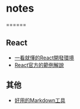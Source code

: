 # notes
======


React
-----
* [一看就懂的React開發環境](http://blog.techbridge.cc/2016/07/30/react-dev-enviroment-webpack-browserify/)
* [React官方的範例解說](https://facebook.github.io/react/index.html)

其他
-----
* [好用的Markdown工具](https://stackedit.io/editor)
